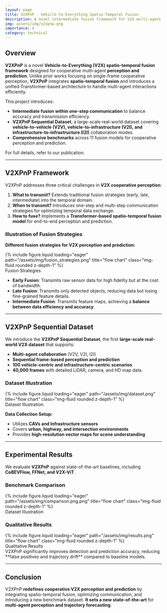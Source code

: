 ```yaml
---
layout: page
title: V2XPnP - Vehicle-to-Everything Spatio-Temporal Fusion
description: A novel intermediate fusion framework for V2X multi-agent perception and prediction.
img: assets/img/v2xpnp.png
importance: 4
category: technical
---
```


## Overview

**V2XPnP** is a novel **Vehicle-to-Everything (V2X) spatio-temporal fusion framework** designed for cooperative multi-agent **perception and prediction**. Unlike prior works focusing on single-frame cooperative perception, **V2XPnP** integrates **spatio-temporal fusion** and introduces a unified Transformer-based architecture to handle multi-agent interactions efficiently.

This project introduces:

- **Intermediate fusion within one-step communication** to balance accuracy and transmission efficiency.
- **V2XPnP Sequential Dataset**, a large-scale real-world dataset covering **vehicle-to-vehicle (V2V), vehicle-to-infrastructure (V2I), and infrastructure-to-infrastructure (I2I)** collaboration modes.
- **Comprehensive benchmarks** across 11 fusion models for cooperative perception and prediction.

For full details, refer to our publication.

---

## V2XPnP Framework

V2XPnP addresses three critical challenges in **V2X cooperative perception**:

1. **What to transmit?** Extends traditional fusion strategies (early, late, intermediate) into the temporal domain.
2. **When to transmit?** Introduces one-step and multi-step communication strategies for optimizing temporal data exchange.
3. **How to fuse?** Implements a **Transformer-based spatio-temporal fusion model** for end-to-end perception and prediction.

### Illustration of Fusion Strategies

**Different fusion strategies for V2X perception and prediction:**

<div class="row">
    <div class="col-sm mt-3 mt-md-0">
        {% include figure.liquid loading="eager" path="/assets/img/fusion_strategies.png" title="flow chart" class="img-fluid rounded z-depth-1" %}
    </div>
</div>
<div class="caption">
    Fusion Strategies
</div>

- **Early Fusion**: Transmits raw sensor data for high fidelity but at the cost of bandwidth.
- **Late Fusion**: Transmits only detected objects, reducing data but losing fine-grained feature details.
- **Intermediate Fusion**: Transmits feature maps, achieving a **balance between data efficiency and accuracy**.

---

## V2XPnP Sequential Dataset

We introduce the **V2XPnP Sequential Dataset**, the first **large-scale real-world V2X dataset** that supports:

- **Multi-agent collaboration** (V2V, V2I, I2I)
- **Sequential frame-based perception and prediction**
- **100 vehicle-centric and infrastructure-centric scenarios**
- **40,000 frames** with detailed LiDAR, camera, and HD map data.

### Dataset Illustration

<div class="row">
    <div class="col-sm mt-3 mt-md-0">
        {% include figure.liquid loading="eager" path="/assets/img/dataset.png" title="flow chart" class="img-fluid rounded z-depth-1" %}
    </div>
</div>
<div class="caption">
    Dataset Illustration
</div>

**Data Collection Setup:**

- Utilizes **CAVs and Infrastructure sensors**
- Covers **urban, highway, and intersection environments**
- Provides **high-resolution vector maps for scene understanding**

---

## Experimental Results

We evaluate **V2XPnP** against state-of-the-art baselines, including **CoBEVFlow, FFNet, and V2X-ViT**.

### **Benchmark Comparison**

<div class="row">
    <div class="col-sm mt-3 mt-md-0">
        {% include figure.liquid loading="eager" path="/assets/img/comparison.png.png" title="flow chart" class="img-fluid rounded z-depth-1" %}
    </div>
</div>
<div class="caption">
    Dataset Illustration
</div>

### **Qualitative Results**

<div class="row">
    <div class="col-sm mt-3 mt-md-0">
        {% include figure.liquid loading="eager" path="/assets/img/results.png" title="flow chart" class="img-fluid rounded z-depth-1" %}
    </div>
</div>
<div class="caption">
    Qualitative Results
</div>
V2XPnP significantly improves detection and prediction accuracy, reducing **false positives and trajectory drift** compared to baseline models.

---

## Conclusion

V2XPnP **redefines cooperative V2X perception and prediction** by integrating spatio-temporal fusion, optimizing communication, and introducing a new benchmark dataset. **It sets a new state-of-the-art** for **multi-agent perception and trajectory forecasting**.
